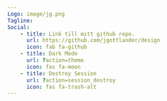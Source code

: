```yaml
---
Logo: image/jg.png
Tagline:
Social:
    - title: Link till mitt github repo.
      url: https://github.com/jgottlander/design
      icon: fab fa-github
    - title: Dark Mode
      url: ?action=theme
      icon: fas fa-moon
    - title: Destroy Session
      url: ?action=session_destroy
      icon: fas fa-trash-alt
---
```

